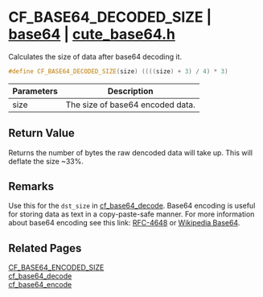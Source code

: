 # CF_BASE64_DECODED_SIZE | [base64](https://github.com/RandyGaul/cute_framework/blob/master/docs/base64/README.md) | [cute_base64.h](https://github.com/RandyGaul/cute_framework/blob/master/include/cute_base64.h)

Calculates the size of data after base64 decoding it.

```cpp
#define CF_BASE64_DECODED_SIZE(size) ((((size) + 3) / 4) * 3)
```

Parameters | Description
--- | ---
size | The size of base64 encoded data.

## Return Value

Returns the number of bytes the raw dencoded data will take up. This will deflate the size ~33%.

## Remarks

Use this for the `dst_size` in [cf_base64_decode](https://github.com/RandyGaul/cute_framework/blob/master/docs/base64/cf_base64_decode.md).
Base64 encoding is useful for storing data as text in a copy-paste-safe manner. For more information about
base64 encoding see this link: [RFC-4648](https://tools.ietf.org/html/rfc4648) or [Wikipedia Base64](https://en.wikipedia.org/wiki/Base64).

## Related Pages

[CF_BASE64_ENCODED_SIZE](https://github.com/RandyGaul/cute_framework/blob/master/docs/base64/cf_base64_encoded_size.md)  
[cf_base64_decode](https://github.com/RandyGaul/cute_framework/blob/master/docs/base64/cf_base64_decode.md)  
[cf_base64_encode](https://github.com/RandyGaul/cute_framework/blob/master/docs/base64/cf_base64_encode.md)  
